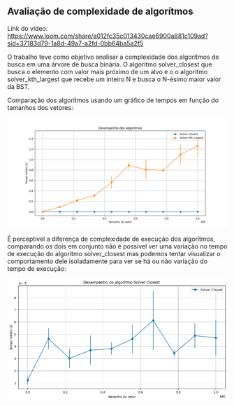 ## Avaliação de complexidade de algorítmos

Link do vídeo: https://www.loom.com/share/a012fc35c013430cae6900a881c109ad?sid=37183d79-1a8d-49a7-a2fd-0bb64ba5a2f5

O trabalho teve como objetivo analisar a complexidade dos algorítmos de busca em uma árvore de busca binária. O algoritmo solver_closest que busca o elemento com valor mais próximo de um alvo e o o algoritmo solver_kth_largest que recebe um inteiro N e busca o N-ésimo maior valor da BST.

Comparação dos algorítmos usando um gráfico de tempos em função do tamanhos dos vetores:

<p align="center">
 <img width="850" src="img/Time_Complexity.png">
</p>  

É perceptível a diferença de complexidade de execução dos algorítmos, comparando os dois em conjunto não é possível ver uma variação no tempo de execução do algoritmo solver_closest mas podemos tentar visualizar o comportamento dele isoladamente para ver se há ou não variação do tempo de execução:

<p align="center">
 <img width="850" src="img/Variação closest.png">
</p> 
